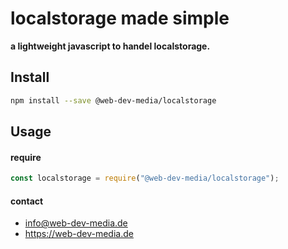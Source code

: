 # localstorage made simple
**a lightweight javascript to handel localstorage.**

## Install
```sh
npm install --save @web-dev-media/localstorage
```

## Usage
#### require
```js
const localstorage = require("@web-dev-media/localstorage");
```

#### contact
* info@web-dev-media.de
* https://web-dev-media.de
